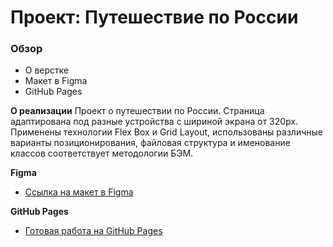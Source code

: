 # Проект: Путешествие по России

### Обзор
* О верстке
* Макет в Figma
* GitHub Pages

**О реализации**
Проект о путешествии по России.
Страница адаптирована под разные устройства с шириной экрана от 320px.
Применены технологии Flex Box и Grid Layout, использованы различные варианты позиционирования, файловая структура и именование классов соответствует методологии БЭМ.

**Figma**

* [Ссылка на макет в Figma](https://www.figma.com/file/5S2WSbEFL6awjVWJ0NWL8Q/Sprint-3_-Russia-_-desktop-mobile?node-id=28503%3A0)

**GitHub Pages**

* [Готовая работа на GitHub Pages](https://smz498dev.github.io/russian-travel/)


